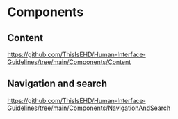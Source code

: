 # Components

## Content
https://github.com/ThisIsEHD/Human-Interface-Guidelines/tree/main/Components/Content

## Navigation and search
https://github.com/ThisIsEHD/Human-Interface-Guidelines/tree/main/Components/NavigationAndSearch
